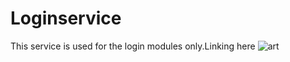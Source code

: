 # Loginservice
This service is used for the login modules only.Linking here
![art](https://github.com/user-attachments/assets/ec22c3ce-172c-4fe5-96bf-9d1461b594c8)
